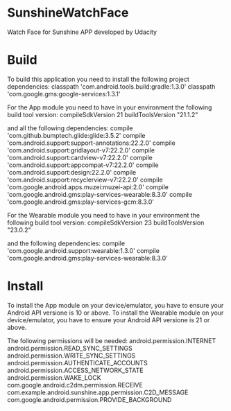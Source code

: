 # SunshineWatchFace
Watch Face for Sunshine APP developed by Udacity

# Build
To build this application you need to install the following project dependencies:
 classpath 'com.android.tools.build:gradle:1.3.0'
 classpath 'com.google.gms:google-services:1.3.1'

For the App module you need to have in your environment the following build tool version:
 compileSdkVersion 21
 buildToolsVersion "21.1.2"

and all the following dependencies:
 compile 'com.github.bumptech.glide:glide:3.5.2'
 compile 'com.android.support:support-annotations:22.2.0'
 compile 'com.android.support:gridlayout-v7:22.2.0'
 compile 'com.android.support:cardview-v7:22.2.0'
 compile 'com.android.support:appcompat-v7:22.2.0'
 compile 'com.android.support:design:22.2.0'
 compile 'com.android.support:recyclerview-v7:22.2.0'
 compile 'com.google.android.apps.muzei:muzei-api:2.0'
 compile 'com.google.android.gms:play-services-wearable:8.3.0'
 compile 'com.google.android.gms:play-services-gcm:8.3.0'

For the Wearable module you need to have in your environment the following build tool version:
 compileSdkVersion 23
 buildToolsVersion "23.0.2"

and the following dependencies:
 compile 'com.google.android.support:wearable:1.3.0'
 compile 'com.google.android.gms:play-services-wearable:8.3.0'

# Install
To install the App module on your device/emulator, you have to ensure your Android API versione is 10 or above.
To install the Wearable module on your device/emulator, you have to ensure your Android API versione is 21 or above.

The following permissions will be needed:
android.permission.INTERNET
android.permission.READ_SYNC_SETTINGS
android.permission.WRITE_SYNC_SETTINGS
android.permission.AUTHENTICATE_ACCOUNTS
android.permission.ACCESS_NETWORK_STATE
android.permission.WAKE_LOCK
com.google.android.c2dm.permission.RECEIVE
com.example.android.sunshine.app.permission.C2D_MESSAGE
com.google.android.permission.PROVIDE_BACKGROUND
